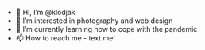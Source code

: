 - 👋 Hi, I’m @klodjak
- 👀 I’m interested in photography and web design
- 🌱 I’m currently learning how to cope with the pandemic
- 📫 How to reach me - text me!

<!---
klodjak/klodjak is a ✨ special ✨ repository because its `README.md` (this file) appears on your GitHub profile.
You can click the Preview link to take a look at your changes.
--->
